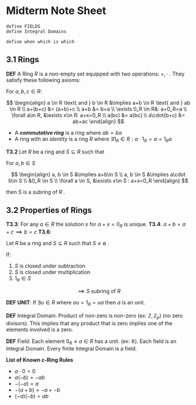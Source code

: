 # Midterm Note Sheet

```
define FIELDS
define Integral Domains

define when which is which
```

## 3.1 Rings
**DEF**
A Ring $R$ is a non-empty set equipped with two operations: $+, \cdot$ . They satisfy these following axioms:

For $a, b, c \in R:$

$$
\begin{align}
a \in R \text{ and } b \in R &\implies a+b \in R \text{ and } ab \in R \\
a+(b+c) &= (a+b)+c \\
a+b &= b+a \\
\exists 0_R \in R&: a+0_R=a \\
\forall a\in R, &\exists x\in R: a+x=0_R \\
a(bc) &= a(bc) \\
a\cdot(b+c) &= ab+ac
\end{align}
$$

+ A ***commutative ring*** is a ring where $ab=ba$
+ A ring with an *identity* is a ring $R$ where $\exists 1_R \in R: a\cdot1_R = a = 1_R a$

**T3.2**
Let $R$ be a ring and $S \subseteq R$ such that

For $a, b \in S$

$$
\begin{align}
a, b \in S &\implies a+b\in S \\
a, b \in S &\implies a\cdot b\in S \\
&0_R \in S \\
\forall a \in S,  &\exists x\in S : a+x=0_R
\end{align}
$$

then $S$ is a subring of $R$ .

## 3.2 Properties of Rings
**T3.3**: For any $a\in R$ the solution $x$ for $a+x=0_R$ is unique. 
**T3.4**: $a+b=a+c \implies b=c$
**T3.6**:

Let $R$ be a ring and $S \subseteq R$ such that $S\neq \emptyset$ .

If:
1. $S$ is closed under subtraction
2. $S$ is closed under multiplication
3. $1_R \in S$   

$$
\implies S \text{ subring of } R
$$

**DEF**
**UNIT**: If $\exists u \in R$ where $au=1_R=ua$ then $a$ is an unit.  

**DEF**
Integral Domain: Product of non-zero is non-zero (ex: $\mathbb{Z}, \mathbb{Z}_p$) (no zero divisors). This implies that any product that is zero implies one of the elements involved is a zero.

**DEF**
Field: Each element $0_R \neq a \in R$ has a unit.  (ex: $\mathbb{R}$). Each field is an Integral Domain.
Every finite Integral Domain is a field. 

**List of Known c-Ring Rules**
+ $a\cdot 0 = 0$
+ $a(-b)=-ab$
+ $-(-a)=a$
+ $-(a+b)=-a+-b$
+ $(-a)(-b)=ab$